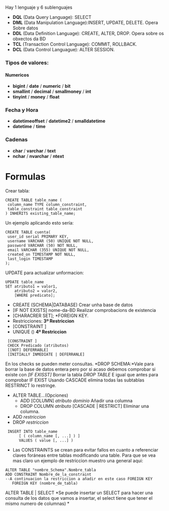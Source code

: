 Hay 1 lenguaje y 6 sublenguajes
  * **DQL** (Data Query Language): SELECT
  * **DML** (Data Manipulation Language):INSERT, UPDATE, DELETE. Opera Sobre datos
  * **DDL** (Data Definition Language): CREATE, ALTER, DROP. Opera sobre os obxectos da BD
  * **TCL** (Transaction Control Language): COMMIT, ROLLBACK.
  * **DCL** (Data Control Languague): ALTER SESSION.
  ### Tipos de valores:
  #### Numericos
  * **bigint** / **date** / **numeric** / **bit**
  * **smallint** / **decimal**	/ **smallmoney** / **int** 	
  * **tinyint** / **money** / **float**
  ### Fecha y Hora 
  *	**datetimeoffset** / **datetime2** /	**smalldatetime**
  * **datetime** /	**time**
  ### Cadenas 
  * **char** / **varchar** / **text**
  * **nchar** / **nvarchar** / **ntext**

  # Formulas
  Crear tabla:
  ```mysql
  CREATE TABLE table_name (
   column_name TYPE column_constraint,
   table_constraint table_constraint
) INHERITS existing_table_name;
  ```
  Un ejemplo aplicando esto sería:
  ```mysql
  CREATE TABLE cuenta(
   user_id serial PRIMARY KEY,
   username VARCHAR (50) UNIQUE NOT NULL,
   password VARCHAR (50) NOT NULL,
   email VARCHAR (355) UNIQUE NOT NULL,
   created_on TIMESTAMP NOT NULL,
   last_login TIMESTAMP
);
  ```
  UPDATE para actualizar unformacion:
  ```mysql
  UPDATE table_name
  SET atributo1 = valor1,
      atributo2 = valor2,
      [WHERE predicato];
  ```
  
 * CREATE (SCHEMA|DATABASE) Crear unha base de datos
 * [IF NOT EXISTS] nome-da-BD Realizar comprobacions de existencia 
 * [CHARACRER SET<nomeCoCharset>];
 *FOREIGN KEY.
 * Restricciones:
 **3º Restriccion**
  * [CONSTRAINT <name-constriccion>] 
  * UNIQUE (<atributos>)
  **4º Restriccion**
  ```mysql
   [CONSTRAINT ]
   CHECK Predicado (atributos)
   [[NOT] DEFERRABLE]
   [INITIALLY INMEDIATE | DEFERRANLE]
   ```
 En los checks se pueden meter consultas.
 *DROP SCHEMA:*Vale para borrar la base de datos entera pero por si acaso debemos comprobar si existe con *[IF EXISST] <nombre tabla>*
 Borrar la tabla *DROP TABLE* E igual que antes para comprobar IF EXIST <Table name>
 Usando CASCADE elimina todas las subtablas RESTRINCT lo restringe.
 * ALTER TABLE...(Opciones)
   * ADD [COLUMN] _atributo_ _dominio_ Añadir una columna
   * DROP COLUMN _atributo_ [CASCADE | RESTRICT] Eliminar una columna.
 * ADD _restriccion_
 * DROP _restriccion_
 ```mysql
  INSERT INTO table_name
       [ ( column_name [, ...] ) ]
       VALUES ( value [, ...] )
 ```
 * Las CONSTRAINTS se crean para evitar fallos en cuanto a referenciar claves foráneas entre tablas modificando una table.
  Para que se vea mas claro un ejemplo de restriccion muestro una general aqui:
 ```mysql 
 ALTER TABLE "nombre_Schema".Nombre_tabla
 ADD CONSTRAINT Nombre_de_la_constraint
 --A continuacion la restriccion a añadir en este caso FOREIGN KEY
    FOREIGN KEY (nombre_de_tabla) 
 ```
 ALTER TABLE 
 | SELECT *Se puede insertar un SELECT para hacer una consulta de los datos que vamos a insertar, el select tiene que tener el mismo numero de columnas)
 * 
